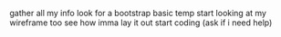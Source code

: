 gather all my info
look for a bootstrap basic temp
start looking at my wireframe too see how imma lay it out
start coding
(ask if i need help)
